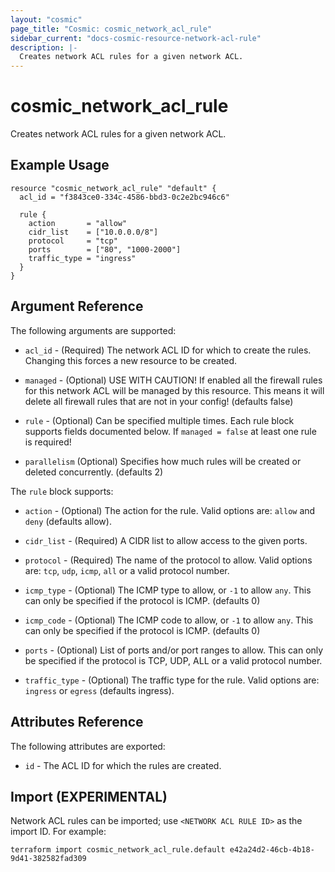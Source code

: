 ```yaml
---
layout: "cosmic"
page_title: "Cosmic: cosmic_network_acl_rule"
sidebar_current: "docs-cosmic-resource-network-acl-rule"
description: |-
  Creates network ACL rules for a given network ACL.
---
```


# cosmic_network_acl_rule

Creates network ACL rules for a given network ACL.

## Example Usage

```hcl
resource "cosmic_network_acl_rule" "default" {
  acl_id = "f3843ce0-334c-4586-bbd3-0c2e2bc946c6"

  rule {
    action       = "allow"
    cidr_list    = ["10.0.0.0/8"]
    protocol     = "tcp"
    ports        = ["80", "1000-2000"]
    traffic_type = "ingress"
  }
}
```

## Argument Reference

The following arguments are supported:

* `acl_id` - (Required) The network ACL ID for which to create the rules.
    Changing this forces a new resource to be created.

* `managed` - (Optional) USE WITH CAUTION! If enabled all the firewall rules for
    this network ACL will be managed by this resource. This means it will delete
    all firewall rules that are not in your config! (defaults false)

* `rule` - (Optional) Can be specified multiple times. Each rule block supports
    fields documented below. If `managed = false` at least one rule is required!

* `parallelism` (Optional) Specifies how much rules will be created or deleted
    concurrently. (defaults 2)

The `rule` block supports:

* `action` - (Optional) The action for the rule. Valid options are: `allow` and
    `deny` (defaults allow).

* `cidr_list` - (Required) A CIDR list to allow access to the given ports.

* `protocol` - (Required) The name of the protocol to allow. Valid options are:
    `tcp`, `udp`, `icmp`, `all` or a valid protocol number.

* `icmp_type` - (Optional) The ICMP type to allow, or `-1` to allow `any`. This
    can only be specified if the protocol is ICMP. (defaults 0)

* `icmp_code` - (Optional) The ICMP code to allow, or `-1` to allow `any`. This
    can only be specified if the protocol is ICMP. (defaults 0)

* `ports` - (Optional) List of ports and/or port ranges to allow. This can only
    be specified if the protocol is TCP, UDP, ALL or a valid protocol number.

* `traffic_type` - (Optional) The traffic type for the rule. Valid options are:
    `ingress` or `egress` (defaults ingress).

## Attributes Reference

The following attributes are exported:

* `id` - The ACL ID for which the rules are created.

## Import (EXPERIMENTAL)

Network ACL rules can be imported; use `<NETWORK ACL RULE ID>` as the import ID. For
example:

```shell
terraform import cosmic_network_acl_rule.default e42a24d2-46cb-4b18-9d41-382582fad309
```
